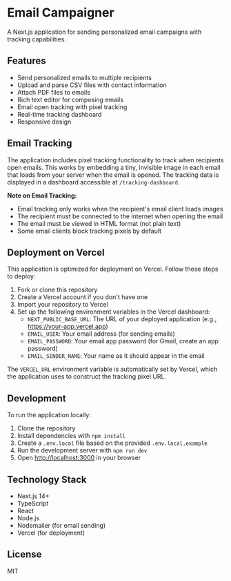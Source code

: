 # Email Campaigner

A Next.js application for sending personalized email campaigns with tracking capabilities.

## Features

- Send personalized emails to multiple recipients
- Upload and parse CSV files with contact information
- Attach PDF files to emails
- Rich text editor for composing emails
- Email open tracking with pixel tracking
- Real-time tracking dashboard
- Responsive design

## Email Tracking

The application includes pixel tracking functionality to track when recipients open emails. This works by embedding a tiny, invisible image in each email that loads from your server when the email is opened. The tracking data is displayed in a dashboard accessible at `/tracking-dashboard`.

**Note on Email Tracking:**
- Email tracking only works when the recipient's email client loads images
- The recipient must be connected to the internet when opening the email
- The email must be viewed in HTML format (not plain text)
- Some email clients block tracking pixels by default

## Deployment on Vercel

This application is optimized for deployment on Vercel. Follow these steps to deploy:

1. Fork or clone this repository
2. Create a Vercel account if you don't have one
3. Import your repository to Vercel
4. Set up the following environment variables in the Vercel dashboard:
   - `NEXT_PUBLIC_BASE_URL`: The URL of your deployed application (e.g., https://your-app.vercel.app)
   - `EMAIL_USER`: Your email address (for sending emails)
   - `EMAIL_PASSWORD`: Your email app password (for Gmail, create an app password)
   - `EMAIL_SENDER_NAME`: Your name as it should appear in the email

The `VERCEL_URL` environment variable is automatically set by Vercel, which the application uses to construct the tracking pixel URL.

## Development

To run the application locally:

1. Clone the repository
2. Install dependencies with `npm install`
3. Create a `.env.local` file based on the provided `.env.local.example`
4. Run the development server with `npm run dev`
5. Open [http://localhost:3000](http://localhost:3000) in your browser

## Technology Stack

- Next.js 14+
- TypeScript
- React
- Node.js
- Nodemailer (for email sending)
- Vercel (for deployment)

## License

MIT
